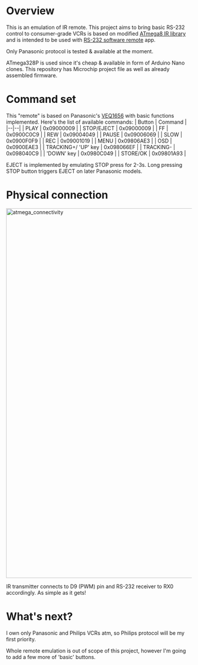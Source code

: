 
# Overview
This is an emulation of IR remote. This project aims to bring basic RS-232 control to consumer-grade VCRs is based on modified [ATmega8 IR library](https://github.com/itpcc/IRremote-ATMega8) and is intended to be used with [RS-232 software remote](https://github.com/r3dfx080/RS232_remote) app.

Only Panasonic protocol is tested & available at the moment.

ATmega328P is used since it's cheap & available in form of Arduino Nano clones. This repository has Microchip project file as well as already assembled firmware.
# Command set
This "remote" is based on Panasonic's [VEQ1656](https://lirc.sourceforge.net/remotes/panasonic/VEQ1656) with basic functions implemented. Here's the list of available commands:
| Button | Command |
|--|--|
| PLAY | 0x09000009 |
| STOP/EJECT | 0x09000009 |
| FF | 0x0900C0C9 |
| REW | 0x09004049 |
| PAUSE | 0x09006069 |
| SLOW | 0x0900F0F9 |
| REC | 0x09001019 |
| MENU | 0x09806AE3 |
| OSD | 0x0900EAE3 |
| TRACKING+/ 'UP' key | 0x098066EF |
| TRACKING- | 0x098040C9 |
| 'DOWN' key | 0x0980C049 |
| STORE/OK | 0x09801A93 |

EJECT is implemented by emulating STOP press for 2-3s. Long pressing STOP button triggers EJECT on later Panasonic models.

# Physical connection

<img width="1389" height="1000" alt="atmega_connectivity" src="https://github.com/user-attachments/assets/186748f5-ccda-4002-95cd-1ea4f842c97d" />

IR transmitter connects to D9 (PWM) pin and RS-232 receiver to RX0 accordingly. As simple as it gets!

# What's next?
I own only Panasonic and Philips VCRs atm, so Philips protocol will be my first priority. 

Whole remote emulation is out of scope of this project, however I'm going to add a few more of 'basic' buttons. 
